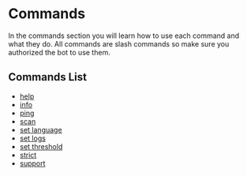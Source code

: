 # Commands

In the commands section you will learn how to use each command and what they do.
All commands are slash commands so make sure you authorized the bot to use them.

## Commands List

-   [help](/commands/help)
-   [info](/commands/info)
-   [ping](/commands/ping)
-   [scan](/commands/scan)
-   [set language](/commands/set-language)
-   [set logs](/commands/set-logs)
-   [set threshold](/commands/set-threshold)
-   [strict](/commands/strict)
-   [support](/commands/support)
